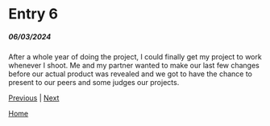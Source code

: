 # Entry 6
##### 06/03/2024

After a whole year of doing the project, I could finally get my project to work whenever I shoot. Me and my partner wanted to make our last few changes before our actual product was revealed and we got to have the chance to present to our peers and some judges our projects. 


[Previous](entry05.md) | [Next](entry07.md)

[Home](../README.md)
